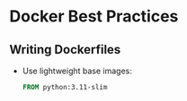 # Docker Best Practices

## Writing Dockerfiles

- Use lightweight base images:

  ```dockerfile
  FROM python:3.11-slim
